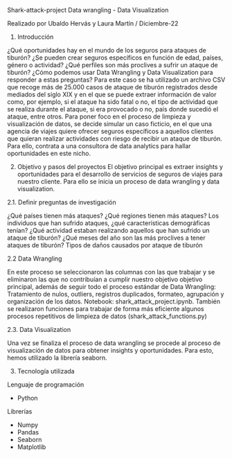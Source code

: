 Shark-attack-project
Data wrangling - Data Visualization

Realizado por Ubaldo Hervás y Laura Martín / Diciembre-22

1. Introducción

¿Qué oportunidades hay en el mundo de los seguros para ataques de tiburón? ¿Se pueden crear seguros específicos en función de edad, países, género o actividad? ¿Qué perfiles son más proclives a sufrir un ataque de tiburón? ¿Cómo podemos usar Data Wrangling y Data Visualization para responder a estas preguntas?
Para este caso se ha utilizado un archivo CSV que recoge más de 25.000 casos de ataque de tiburón registrados desde mediados del siglo XIX y en el que se puede extraer información de valor como, por ejemplo, si el ataque ha sido fatal o no, el tipo de actividad que se realiza durante el ataque, si era provocado o no, país donde sucedió el ataque, entre otros.
Para poner foco en el proceso de limpieza y visualización de datos, se decide simular un caso ficticio, en el que una agencia de viajes quiere ofrecer seguros específicos a aquellos clientes que quieran realizar actividades con riesgo de recibir un ataque de tiburón. Para ello, contrata a una consultora de data analytics para hallar oportunidades en este nicho.

2. Objetivo y pasos del proyectos
El objetivo principal es extraer insights y oportunidades para el desarrollo de servicios de seguros de viajes para nuestro cliente. Para ello se inicia un proceso de data wrangling y data visualization.

2.1. Definir preguntas de investigación

¿Qué países tienen más ataques?
¿Qué regiones tienen más ataques?
Los individuos que han sufrido ataques, ¿qué características demográficas tenían?
¿Qué actividad estaban realizando aquellos que han sufrido un ataque de tiburón?
¿Qué meses del año son las más proclives a tener ataques de tiburón?
Tipos de daños causados por ataque de tiburón

2.2 Data Wrangling

En este proceso se seleccionaron las columnas con las que trabajar y se eliminaron las que no contribuían a cumplir nuestro objetivo objetivo principal, además de seguir todo el proceso estándar de Data Wrangling: Tratamiento de nulos, outliers, registros duplicados, formateo, agrupación y organización de los datos. Notebook: shark_attack_project.ipynb.
También se realizaron funciones para trabajar de forma más eficiente algunos procesos repetitivos de limpieza de datos (shark_attack_functions.py)

2.3. Data Visualization

Una vez se finaliza el proceso de data wrangling se procede al proceso de visualización de datos para obtener insights y oportunidades. Para esto, hemos utilizado la librería seaborn.

3. Tecnología utilizada

Lenguaje de programación
- Python

Librerías
- Numpy
- Pandas
- Seaborn
- Matplotlib

